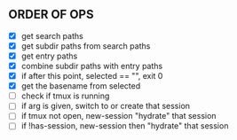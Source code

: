## ORDER OF OPS

- [x] get search paths
- [x] get subdir paths from search paths
- [x] get entry paths
- [x] combine subdir paths with entry paths
- [x] if after this point, selected == "", exit 0
- [x] get the basename from selected
- [ ] check if tmux is running
- [ ] if arg is given, switch to or create that session
- [ ] if tmux not open, new-session "hydrate" that session
- [ ] if !has-session, new-session then "hydrate" that session
